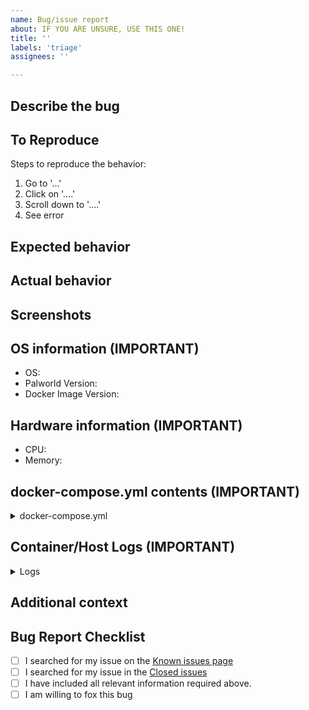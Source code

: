 ```yaml
---
name: Bug/issue report
about: IF YOU ARE UNSURE, USE THIS ONE!
title: ''
labels: 'triage'
assignees: ''

---
```


## Describe the bug

<!-- A clear and concise description of what the bug is. -->

## To Reproduce

Steps to reproduce the behavior:

1. Go to '...'
2. Click on '....'
3. Scroll down to '....'
4. See error

## Expected behavior

<!-- A clear and concise description of what you expected to happen. -->

## Actual behavior

<!-- A clear and concise description of what you expected to happen. -->

## Screenshots

<!-- If applicable, add screenshots to help explain your problem. -->

## OS information (IMPORTANT)

- OS:  <!-- e.g. Windows 10, Ubuntu, Synology DSM -->
- Palworld Version:  <!--e.g. 0.1.4.0 -->
- Docker Image Version:  <!--e.g. 0.21.0 -->

## Hardware information (IMPORTANT)

- CPU:  <!-- e.g. quad core Intel, duo core AMD -->
- Memory:  <!-- e.g. 8GB, 16GB ddr3/4/5 -->

## docker-compose.yml contents (IMPORTANT)
<!-- markdownlint-disable-next-line -->
<details><summary>docker-compose.yml</summary>

```yaml
# docker-compose.yml contents here
```

</details>

## Container/Host Logs (IMPORTANT)
<!-- markdownlint-disable-next-line -->
<details><summary>Logs</summary>

```log
<!-- Insert logs here -->
```

</details>

## Additional context

<!-- Add any other context about the problem here. -->

## Bug Report Checklist

- [ ] I searched for my issue on the [Known issues page](https://palworld-server-docker.loef.dev/known-issues)
- [ ] I searched for my issue in the [Closed issues](https://github.com/thijsvanloef/palworld-server-docker/issues?q=is%3Aissue+is%3Aclosed)
- [ ] I have included all relevant information required above.
- [ ] I am willing to fox this bug
